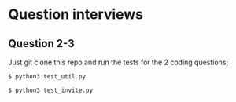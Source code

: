 # Question interviews

## Question 2-3

Just git clone this repo and run the tests for the 2 coding questions;

```
$ python3 test_util.py
```

```
$ python3 test_invite.py
```